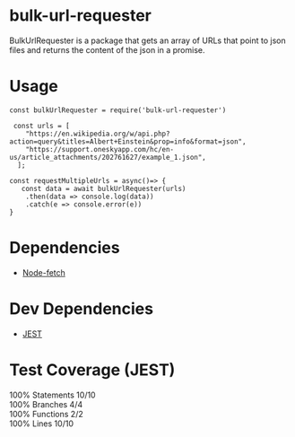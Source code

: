 # bulk-url-requester
BulkUrlRequester is a package that gets an array of URLs that point to json files and returns the content of the json in a promise.

# Usage
```
const bulkUrlRequester = require('bulk-url-requester')

 const urls = [
    "https://en.wikipedia.org/w/api.php?action=query&titles=Albert+Einstein&prop=info&format=json",
    "https://support.oneskyapp.com/hc/en-us/article_attachments/202761627/example_1.json",
  ];

const requestMultipleUrls = async()=> {
   const data = await bulkUrlRequester(urls)
    .then(data => console.log(data))
    .catch(e => console.error(e))
}

```
# Dependencies
* [Node-fetch](https://www.npmjs.com/package/node-fetch)

# Dev Dependencies
* [JEST](https://www.npmjs.com/package/jest)

# Test Coverage (JEST)

100% Statements 10/10   
100% Branches 4/4   
100% Functions 2/2   
100% Lines 10/10
